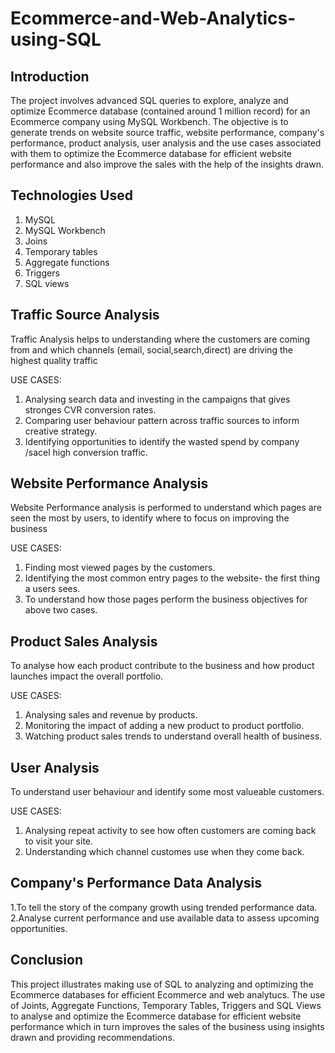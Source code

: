 # Ecommerce-and-Web-Analytics-using-SQL

## Introduction
The project involves advanced SQL queries to explore, analyze and optimize Ecommerce database (contained around 1 million record) for an Ecommerce company using MySQL Workbench. 
The objective is to generate trends on website source traffic, website performance, company's performance, product analysis, user analysis and the use cases associated with them to optimize the Ecommerce database for efficient website performance and also improve the sales with the help of the insights drawn.

## Technologies Used
1. MySQL
2. MySQL Workbench
3. Joins
4. Temporary tables
5. Aggregate functions
6. Triggers
7. SQL views

## Traffic Source Analysis
Traffic Analysis helps to understanding where the customers are coming from and which channels (email, social,search,direct) are driving the highest quality traffic

USE CASES:
1. Analysing search data and investing in the campaigns that gives stronges CVR conversion rates.
2. Comparing user behaviour pattern across traffic sources to inform creative strategy.
3. Identifying opportunities to identify the wasted spend by company /sacel high conversion traffic.

## Website Performance Analysis
Website Performance analysis is performed to understand which pages are seen the most by users, to identify where to focus on improving the business

USE CASES:
1. Finding most viewed pages by the customers.
2. Identifying the most common entry pages to the website- the first thing a users sees.
3. To understand how those pages perform the business objectives for above two cases.

## Product Sales Analysis
To analyse how each product contribute to the business and how product launches impact the overall portfolio.

USE CASES:
1. Analysing sales and revenue by products.
2. Monitoring the impact of adding a new product to product portfolio.
3. Watching product sales trends to understand overall health of business.

## User Analysis 
To understand user behaviour and identify some most valueable customers.

USE CASES:
1. Analysing repeat activity to see how often customers are coming back to visit your site.
2. Understanding which channel customes use when they come back.

## Company's Performance Data Analysis
1.To tell the story of the company growth using trended performance data.
2.Analyse current performance and use available data to assess upcoming opportunities.

## Conclusion
This project illustrates making use of SQL to analyzing and optimizing the Ecommerce databases for efficient Ecommerce and web analytucs. The use of Joints, Aggregate Functions, Temporary Tables, Triggers and  SQL Views to analyse and optimize the Ecommerce database for efficient website performance which in turn improves the sales of the business using insights drawn and providing recommendations.

